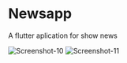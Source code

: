 # Newsapp

A flutter aplication for show news

<img src="https://i.ibb.co/pJndBYX/Screenshot-10.png" alt="Screenshot-10" border="0">

<img src="https://i.ibb.co/Rvthc49/Screenshot-11.png" alt="Screenshot-11" border="0">
